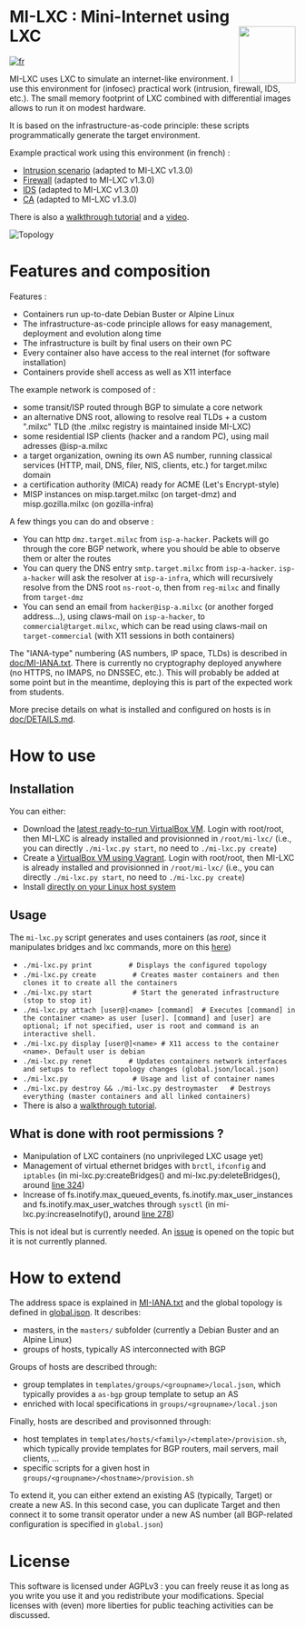 # MI-LXC : Mini-Internet using LXC&nbsp;&nbsp;&nbsp;&nbsp;&nbsp;&nbsp;&nbsp;&nbsp;&nbsp;&nbsp;&nbsp;&nbsp; <img src="https://github.com/flesueur/mi-lxc/blob/master/doc/logo.png" width="100" style="float: right;">

[![fr](https://img.shields.io/badge/lang-fr-informational)](https://github.com/flesueur/mi-lxc/blob/master/doc/README.fr.md)

MI-LXC uses LXC to simulate an internet-like environment. I use this environment for (infosec) practical work (intrusion, firewall, IDS, etc.). The small memory footprint of LXC combined with differential images allows to run it on modest hardware.

It is based on the infrastructure-as-code principle: these scripts programmatically generate the target environment.

Example practical work using this environment (in french) :

* [Intrusion scenario](https://github.com/flesueur/srs/blob/master/tp1-intrusion.md) (adapted to MI-LXC v1.3.0)
* [Firewall](https://github.com/flesueur/srs/blob/master/tp2-firewall.md) (adapted to MI-LXC v1.3.0)
* [IDS](https://github.com/flesueur/srs/blob/master/tp3-ids.md) (adapted to MI-LXC v1.3.0)
* [CA](https://github.com/flesueur/csc/blob/master/tp1-https.md) (adapted to MI-LXC v1.3.0)

There is also a [walkthrough tutorial](doc/TUTORIAL.md) and a [video](https://www.youtube.com/watch?v=waCsmE7BeZs).

![Topology](https://github.com/flesueur/mi-lxc/blob/master/doc/topologie.png)


# Features and composition

Features :

* Containers run up-to-date Debian Buster or Alpine Linux
* The infrastructure-as-code principle allows for easy management, deployment and evolution along time
* The infrastructure is built by final users on their own PC
* Every container also have access to the real internet (for software installation)
* Containers provide shell access as well as X11 interface

The example network is composed of :

* some transit/ISP routed through BGP to simulate a core network
* an alternative DNS root, allowing to resolve real TLDs + a custom ".milxc" TLD (the .milxc registry is maintained inside MI-LXC)
* some residential ISP clients (hacker and a random PC), using mail adresses \@isp-a.milxc
* a target organization, owning its own AS number, running classical services (HTTP, mail, DNS, filer, NIS, clients, etc.) for target.milxc domain
* a certification authority (MICA) ready for ACME (Let's Encrypt-style)
* MISP instances on misp.target.milxc (on target-dmz) and misp.gozilla.milxc (on gozilla-infra)

A few things you can do and observe :

* You can http `dmz.target.milxc` from `isp-a-hacker`. Packets will go through the core BGP network, where you should be able to observe them or alter the routes
* You can query the DNS entry `smtp.target.milxc` from `isp-a-hacker`. `isp-a-hacker` will ask the resolver at `isp-a-infra`, which will recursively resolve from the DNS root `ns-root-o`, then from `reg-milxc` and finally from `target-dmz`
* You can send an email from `hacker@isp-a.milxc` (or another forged address...), using claws-mail on `isp-a-hacker`, to `commercial@target.milxc`, which can be read using claws-mail on `target-commercial` (with X11 sessions in both containers)

The "IANA-type" numbering (AS numbers, IP space, TLDs) is described in [doc/MI-IANA.txt](https://github.com/flesueur/mi-lxc/blob/master/doc/MI-IANA.txt). There is currently no cryptography deployed anywhere (no HTTPS, no IMAPS, no DNSSEC, etc.). This will probably be added at some point but in the meantime, deploying this is part of the expected work from students.

More precise details on what is installed and configured on hosts is in [doc/DETAILS.md](doc/DETAILS.md).

# How to use

## Installation

You can either:
* Download the [latest ready-to-run VirtualBox VM](https://github.com/flesueur/mi-lxc/releases/latest). Login with root/root, then MI-LXC is already installed and provisionned in `/root/mi-lxc/` (i.e., you can directly `./mi-lxc.py start`, no need to `./mi-lxc.py create`)
* Create a [VirtualBox VM using Vagrant](doc/INSTALL.md#installation-on-windowsmacoslinux-using-vagrant). Login with root/root, then MI-LXC is already installed and provisionned in `/root/mi-lxc/` (i.e., you can directly `./mi-lxc.py start`, no need to `./mi-lxc.py create`)
* Install [directly on your Linux host system](doc/INSTALL.md#installation-on-linux)


Usage
-----

The `mi-lxc.py` script generates and uses containers (as *root*, since it manipulates bridges and lxc commands, more on this [here](#what-is-done-with-root-permissions-))

<!-- * `./mi-lxc.py addbridges     # Create required network bridges on the host` -->
* `./mi-lxc.py print         # Displays the configured topology`
* `./mi-lxc.py create         # Creates master containers and then clones it to create all the containers`
* `./mi-lxc.py start          # Start the generated infrastructure  (stop to stop it)`
* `./mi-lxc.py attach [user@]<name> [command]  # Executes [command] in the container <name> as user [user]. [command] and [user] are optional; if not specified, user is root and command is an interactive shell.`
* `./mi-lxc.py display [user@]<name> # X11 access to the container <name>. Default user is debian`
* `./mi-lxc.py renet         # Updates containers network interfaces and setups to reflect topology changes (global.json/local.json)`
* `./mi-lxc.py                # Usage and list of container names`
* `./mi-lxc.py destroy && ./mi-lxc.py destroymaster   # Destroys everything (master containers and all linked containers)`
* There is also a [walkthrough tutorial](doc/TUTORIAL.md).


## What is done with root permissions ?

* Manipulation of LXC containers (no unprivileged LXC usage yet)
* Management of virtual ethernet bridges with `brctl`, `ifconfig` and `iptables` (in mi-lxc.py:createBridges() and mi-lxc.py:deleteBridges(), around [line 324](https://github.com/flesueur/mi-lxc/blob/master/mi-lxc.py#L324))
* Increase of fs.inotify.max_queued_events, fs.inotify.max_user_instances and fs.inotify.max_user_watches through `sysctl` (in mi-lxc.py:increaseInotify(), around [line 278](https://github.com/flesueur/mi-lxc/blob/master/mi-lxc.py#L278))

This is not ideal but is currently needed. An [issue](https://github.com/flesueur/mi-lxc/issues/9) is opened on the topic but it is not currently planned.


# How to extend

The address space is explained in [MI-IANA.txt](doc/MI-IANA.txt) and the global topology is defined in [global.json](global.json). It describes:

* masters, in the `masters/` subfolder (currently a Debian Buster and an Alpine Linux)
* groups of hosts, typically AS interconnected with BGP

Groups of hosts are described through:

* group templates in `templates/groups/<groupname>/local.json`, which typically provides a `as-bgp` group template to setup an AS
* enriched with local specifications in `groups/<groupname>/local.json`

Finally, hosts are described and provisonned through:

* host templates in `templates/hosts/<family>/<template>/provision.sh`, which typically provide templates for BGP routers, mail servers, mail clients, ...
* specific scripts for a given host in `groups/<groupname>/<hostname>/provision.sh`

To extend it, you can either extend an existing AS (typically, Target) or create a new AS. In this second case, you can duplicate Target and then connect it to some transit operator under a new AS number (all BGP-related configuration is specified in `global.json`)


# License
This software is licensed under AGPLv3 : you can freely reuse it as long as you write you use it and you redistribute your modifications. Special licenses with (even) more liberties for public teaching activities can be discussed.
